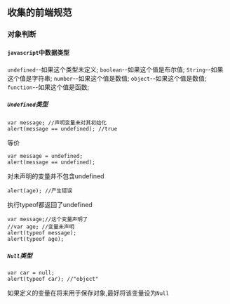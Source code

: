 ## 收集的前端规范

### 对象判断

#### `javascript`中数据类型

`undefined`--如果这个类型未定义;
`boolean`--如果这个值是布尔值;
`String`--如果这个值是字符串;
`number`--如果这个值是数值;
`object`--如果这个值是数值;
`function`--如果这个值是函数;

##### `Undefined`类型


	var message; //声明变量未对其初始化
	alert(message == undefined); //true

等价

	var message = undefined;
	alert(message == undefined);


对未声明的变量并不包含undefined

	alert(age); //产生错误

执行typeof都返回了undefined


	var message;//这个变量声明了
	//var age; //变量未声明
	alert(typeof message);
	alert(typeof age);



##### `Null`类型

	var car = null;
	alert(typeof car); //"object"

如果定义的变量在将来用于保存对象,最好将该变量设为`Null`
